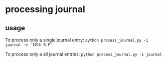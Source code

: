 processing journal
==================


usage
-------

To process only a single journal entry:
`python process_journal.py -i journal -e '10th R.F'`

To process only a all journal entries:
`python process_journal.py -i journal`
